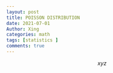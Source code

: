 ```yaml
---
layout: post
title: POISSON DISTRIBUTION
date: 2021-07-01
Author: Xing
categories: math
tags: [statistics ]
comments: true
---
```


$$ xyz $$